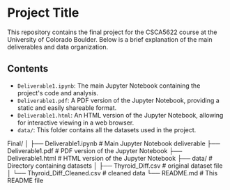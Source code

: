 # Project Title

This repository contains the final project for the CSCA5622 course at the University of Colorado Boulder. Below is a brief explanation of the main deliverables and data organization.

## Contents

- `Deliverable1.ipynb`: The main Jupyter Notebook containing the project's code and analysis.
- `Deliverable1.pdf`: A PDF version of the Jupyter Notebook, providing a static and easily shareable format.
- `Deliverable1.html`: An HTML version of the Jupyter Notebook, allowing for interactive viewing in a web browser.
- `data/`: This folder contains all the datasets used in the project.

Final/
│
├── Deliverable1.ipynb # Main Jupyter Notebook deliverable
├── Deliverable1.pdf # PDF version of the Jupyter Notebook
├── Deliverable1.html # HTML version of the Jupyter Notebook
├── data/ # Directory containing datasets
│ ├── Thyroid_Diff.csv # original dataset file
│ └── Thyroid_Diff_Cleaned.csv # cleaned data
└── README.md # This README file
